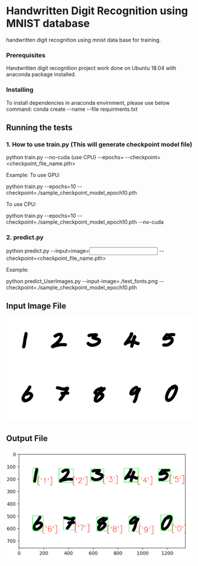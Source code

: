 # Handwritten Digit Recognition using MNIST database

handwritten digit recognition using mnist data base for training.

### Prerequisites
Handwritten digit recognition project work done on Ubuntu 18.04 with anaconda package installed.

### Installing
To install dependencies in anaconda envirnment, please use below command: 
conda create --name <env> --file requirments.txt

## Running the tests
### 1. How to use train.py (This will generate checkpoint model file)
python train.py --no-cuda (use CPU) --epochs=<Number> --checkpoint=<checkpoint_file_name.pth> 

Example: 
To use GPU:

python train.py  --epochs=10 --checkpoint=./sample_checkpoint_model_epoch10.pth

To use CPU: 

python train.py  --epochs=10 --checkpoint=./sample_checkpoint_model_epoch10.pth --no-cuda
  
### 2. predict.py
python predict.py --input=image=<Input Image Name with path> --checkpoint=<checkpoint_file_name.pth> 
  
Example:

python predict_UserImages.py --input-image=./test_fonts.png --checkpoint=./sample_checkpoint_model_epoch10.pth

## Input Image File
![alt text](test_fonts.png)


## Output File
![alt text](output.png)

